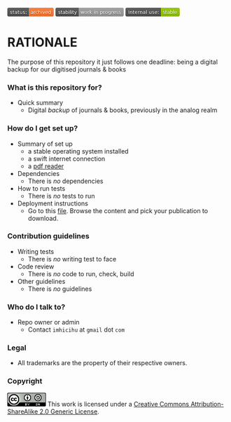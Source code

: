 ![archived](images/status_archived.png)
![stability-work_in_progress](images/stability-work_in_progress.png)
![internaluse-green](images/internal_use_Stable.png)

# RATIONALE #

The purpose of this repository it just follows one deadline: being a digital backup for our digitised journals & books 

### What is this repository for? ###

* Quick summary
    - Digital _backup_ of journals & books, previously in the analog realm

### How do I get set up? ###

* Summary of set up
	- a stable operating system installed
	- a swift internet connection
	- a [pdf reader](https://www.pdfgear.com/read-pdf/)
* Dependencies
    - There is _no_ dependencies
* How to run tests
    - There is _no_ tests to run
* Deployment instructions
	- Go to this [file](digital_assets.md). Browse the content and pick your publication to download.  

### Contribution guidelines ###

* Writing tests
    - There is _no_ writing test to face
* Code review
    - There is _no_ code to run, check, build 
* Other guidelines
    - There is _no_ guidelines

### Who do I talk to? ###

* Repo owner or admin
    - Contact `imhicihu` at `gmail` dot `com`

### Legal ###

* All trademarks are the property of their respective owners.

### Copyright ###
![88x31.png](images/3902704043-88x31.png)
This work is licensed under a [Creative Commons Attribution-ShareAlike 2.0 Generic License](http://creativecommons.org/licenses/by-sa/2.0/).
